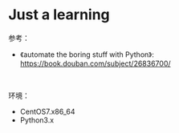 # Just a learning

参考：

- 《automate the boring stuff with Python》: <https://book.douban.com/subject/26836700/>

<br>

环境：

- CentOS7.x86_64
- Python3.x
